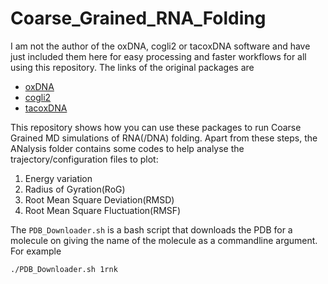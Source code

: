 # Coarse_Grained_RNA_Folding
I am not the author of the oxDNA, cogli2 or tacoxDNA software and have just included them here for easy processing and faster workflows for all using this repository.
The links of the original packages are 
* [oxDNA](https://dna.physics.ox.ac.uk/index.php/Main_Page)
* [cogli2](https://sourceforge.net/projects/cogli1/)
* [tacoxDNA](https://github.com/lorenzo-rovigatti/tacoxDNA)

This repository shows how you can use these packages to run Coarse Grained MD simulations of RNA(/DNA) folding. Apart from these steps, the ANalysis folder contains some codes to help analyse the trajectory/configuration files to plot:
1. Energy variation
2. Radius of Gyration(RoG)
3. Root Mean Square Deviation(RMSD)
4. Root Mean Square Fluctuation(RMSF)

The ```PDB_Downloader.sh``` is a bash script that downloads the PDB for a molecule on giving the name of the molecule as a commandline argument. For example

```./PDB_Downloader.sh 1rnk```


